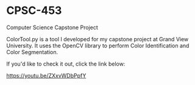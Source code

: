# CPSC-453
Computer Science Capstone Project

ColorTool.py is a tool I developed for my capstone project at Grand View University. It uses the OpenCV library to perform Color Identification and Color Segmentation.

If you'd like to check it out, click the link below:

https://youtu.be/ZXxvWDbPpfY
